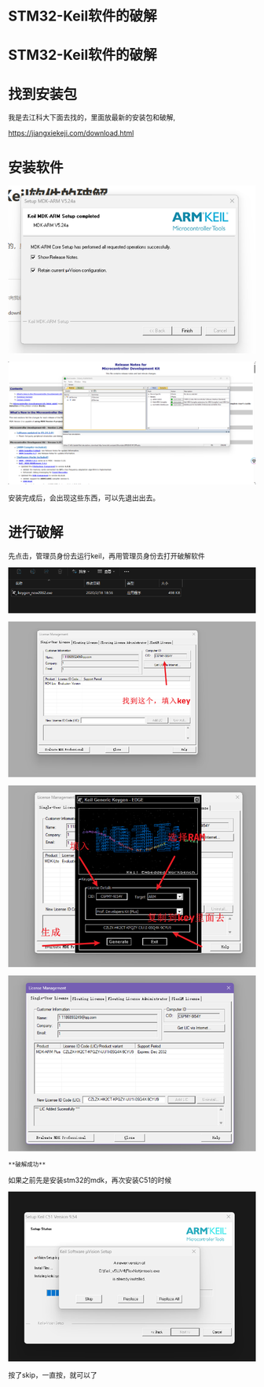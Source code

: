 # STM32-Keil软件的破解

# STM32-Keil软件的破解

# 找到安装包

我是去江科大下面去找的，里面放最新的安装包和破解,

<https://jiangxiekeji.com/download.html>

# 安装软件

![](image/f9mbijkrcp_yhg3KwBj9X.png)

![](image/osuek5roj2_cdqNt2__N8.png)

安装完成后，会出现这些东西，可以先退出出去。

# 进行破解

先点击，管理员身份去运行keil，再用管理员身份去打开破解软件

![](image/p-r5gz1vhq_EJD0U1GcZk.png)

![](image/0sk_ulqcyi_1JVVUqpsJ8.png)

![](image/x6bj92jq2b_CJM0t7xbcP.png)

![](image/z4l8_xh158_30CxMNsgbt.png)

`**破解成功**`

如果之前先是安装stm32的mdk，再次安装C51的时候

![](<image/Pasted image 20231204180236_QYrN2eHggS.png>)

按了skip，一直按，就可以了

